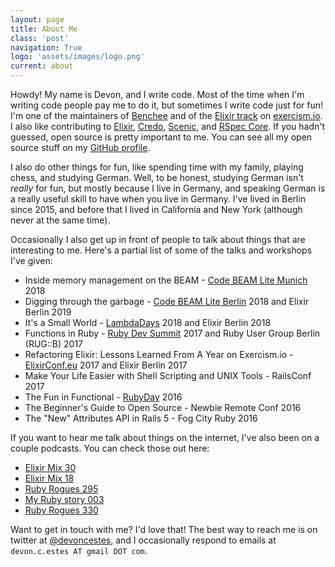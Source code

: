 ```yaml
---
layout: page
title: About Me
class: 'post'
navigation: True
logo: 'assets/images/logo.png'
current: about
---
```


Howdy! My name is Devon, and I write code. Most of the time when I'm writing code people pay me to do it, but sometimes I write code just for fun! I'm one of the maintainers of [Benchee](https://github.com/PragTob/benchee) and of the [Elixir track](https://github.com/exercism/elixir) on [exercism.io](https://www.exercism.io). I also like contributing to [Elixir](https://github.com/elixir-lang/elixir), [Credo](https://github.com/rrrene/credo), [Scenic](https://github.com/thoughtbot/scenic), and [RSpec Core](https://github.com/rspec/rspec-core). If you hadn't guessed, open source is pretty important to me. You can see all my open source stuff on my [GitHub profile](https://github.com/devonestes).

I also do other things for fun, like spending time with my family, playing chess, and studying German. Well, to be honest, studying German isn't _really_ for fun, but mostly because I live in Germany, and speaking German is a really useful skill to have when you live in Germany. I've lived in Berlin since 2015, and before that I lived in California and New York (although never at the same time).

Occasionally I also get up in front of people to talk about things that are interesting to me. Here's a partial list of some of the talks and workshops I've given:

* Inside memory management on the BEAM - [Code BEAM Lite Munich](https://www.youtube.com/watch?v=fAeLuZN7J6Y) 2018
* Digging through the garbage - [Code BEAM Lite Berlin](https://www.youtube.com/watch?v=aqLujfzvUgM) 2018 and Elixir Berlin 2019
* It's a Small World - [LambdaDays](http://www.lambdadays.org/lambdadays2018/devon-estes) 2018 and Elixir Berlin 2018
* Functions in Ruby - [Ruby Dev Summit](https://rubydevsummit.com/) 2017 and Ruby User Group Berlin (RUG::B) 2017
* Refactoring Elixir: Lessons Learned From A Year on Exercism.io - [ElixirConf.eu](https://www.youtube.com/watch?v=tJJMrtJEK1A) 2017 and Elixir Berlin 2017
* Make Your Life Easier with Shell Scripting and UNIX Tools - RailsConf 2017
* The Fun in Functional - [RubyDay](https://www.youtube.com/watch?v=a7opGxpGw3k) 2016
* The Beginner's Guide to Open Source - Newbie Remote Conf 2016
* The "New" Attributes API in Rails 5 - Fog City Ruby 2016

If you want to hear me talk about things on the internet, I've also been on a couple podcasts. You can check those out here:

* [Elixir Mix 30](https://devchat.tv/elixir-mix/emx-030-writing-great-unit-tests-with-devon-estes/)
* [Elixir Mix 18](https://devchat.tv/elixir-mix/emx-018-devon-estes-all-in-on-elixir/)
* [Ruby Rogues 295](https://devchat.tv/ruby-rogues/rr-295-the-european-ruby-community-with-devon-c-estes)
* [My Ruby story 003](https://devchat.tv/ruby-rogues/my-ruby-story-devon-c-estes)
* [Ruby Rogues 330](https://devchat.tv/ruby-rogues/rr-330-functions-vs-methods-devon-estes)

Want to get in touch with me? I'd love that! The best way to reach me is on twitter at [@devoncestes](https://www.twitter.com/devoncestes), and I occasionally respond to emails at `devon.c.estes AT gmail DOT com`.
